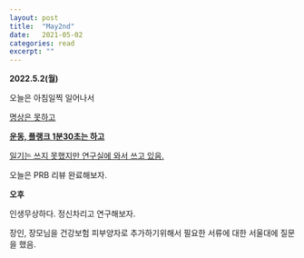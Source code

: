 ```yaml
---
layout: post
title:  "May2nd"
date:   2021-05-02
categories: read
excerpt: ""
---
```


**2022.5.2(월)**

오늘은 아침일찍 일어나서 

<U>명상은 못하고</U> 

<strong> <U>운동, 플랭크 1분30초는  하고</U> </strong>

<U>일기는  쓰지 못했지만 연구실에 와서 쓰고 있음.</U>

오늘은 PRB 리뷰 완료해보자. 

<strong>오후</strong> 

인생무상하다. 정신차리고 연구해보자. 


장인, 장모님을 건강보험 피부양자로 추가하기위해서 필요한 서류에 대한 서울대에 질문을 했음. 





